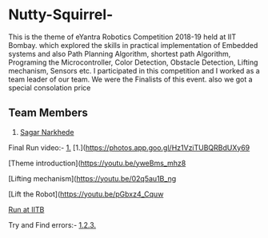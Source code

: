 # Nutty-Squirrel-
This is the theme of eYantra Robotics Competition 2018-19 held at IIT Bombay. which explored the skills in practical implementation of Embedded systems and also Path Planning Algorithm, shortest path Algorithm, Programing the Microcontroller, Color Detection, Obstacle Detection, Lifting mechanism, Sensors etc. I participated in this competition and I worked as a team leader of our team. We were the Finalists of this event. also we got a special consolation price

## Team Members
1) [Sagar Narkhede](https://www.linkedin.com/in/sagar-narkhede-5bb944195/)

Final Run video:- [1.](https://youtu.be/0KMlnSG1Lgg) [1.](https://photos.app.goo.gl/Hz1VziTUBQRBdUXy69

[Theme introduction](https://youtu.be/yweBms_mhz8

[Lifting mechanism](https://youtu.be/02q5au1B_ng 

[Lift the Robot](https://youtu.be/pGbxz4_Cquw

[Run at IITB](https://youtu.be/-vIRc5aS0jE)

Try and Find errors:- [1.](https://photos.app.goo.gl/u7PASaQECwufipoq5)[2.](https://photos.app.goo.gl/p18YanLvhNbqUiPB6)[3.](https://photos.app.goo.gl/19rFwQRX9uVSkwfo6)

